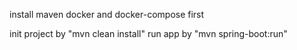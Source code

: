 install maven docker and docker-compose first

init project by "mvn clean install"
run app by "mvn spring-boot:run"